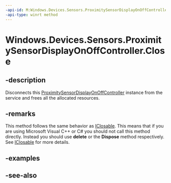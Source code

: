 ----api-id: M:Windows.Devices.Sensors.ProximitySensorDisplayOnOffController.Close
-api-type: winrt method
---<!-- Method syntaxpublic void Close()--># Windows.Devices.Sensors.ProximitySensorDisplayOnOffController.Close## -descriptionDisconnects this [ProximitySensorDisplayOnOffController](proximitysensordisplayonoffcontroller.md) instance from the service and frees all the allocated resources.## -remarksThis method follows the same behavior as [IClosable](http://msdn.microsoft.com/library/856c7d91-15ab-4101-bc5f-232004ad6df4). This means that if you are using Microsoft Visual C++ or C# you should not call this method directly. Instead you should use **delete** or the **Dispose** method respectively. See [IClosable](http://msdn.microsoft.com/library/856c7d91-15ab-4101-bc5f-232004ad6df4) for more details.## -examples## -see-also
